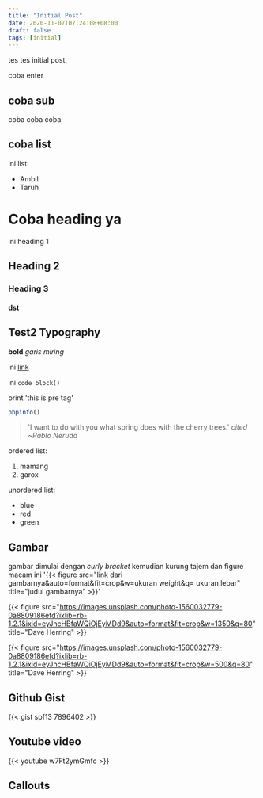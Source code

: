 ```yaml
---
title: "Initial Post"
date: 2020-11-07T07:24:08+08:00
draft: false
tags: [initial]
---
```


tes tes initial post.

coba enter

## coba sub

coba coba coba

## coba list

ini list:
* Ambil
* Taruh

# Coba heading ya

ini heading 1

## Heading 2

### Heading 3

#### dst

## Test2 Typography

**bold**
*garis miring*

ini [link](http://github.com)

ini `code block()`

print 'this is pre tag'

```php
phpinfo()
```

> 'I want to do with you what spring does with the cherry trees.' <cite>cited ~Pablo Neruda</cite>


ordered list:
1. mamang
2. garox

unordered list:
*	blue
*	red
*	green

## Gambar

gambar dimulai dengan *curly bracket* kemudian kurung tajem dan figure macam ini 
'{{< figure src="link dari gambarnya&auto=format&fit=crop&w=ukuran weight&q= ukuran lebar" title="judul gambarnya" >}}'


{{< figure src="https://images.unsplash.com/photo-1560032779-0a8809186efd?ixlib=rb-1.2.1&ixid=eyJhcHBfaWQiOjEyMDd9&auto=format&fit=crop&w=1350&q=80" title="Dave Herring" >}}

{{< figure src="https://images.unsplash.com/photo-1560032779-0a8809186efd?ixlib=rb-1.2.1&ixid=eyJhcHBfaWQiOjEyMDd9&auto=format&fit=crop&w=500&q=80" title="Dave Herring" >}}


## Github Gist

{{< gist spf13 7896402 >}}

## Youtube video

{{< youtube w7Ft2ymGmfc >}}

## Callouts

<!-- {{< callout emoji="⚡️" text="I guess this works" >}} -->